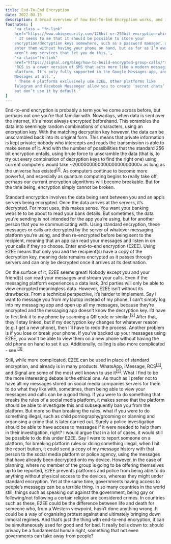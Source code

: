 ```yaml
---
title: End-To-End Encryption
date: 2022-03-15
description: A broad overview of how End-To-End Encryption works, and its advantages and drawbacks.
footnotes: [
    '<a class = "fn-link"
    href="https://www.ubiqsecurity.com/128bit-or-256bit-encryption-which-to-use/"></a>',
    ' It seems to me that it should be possible to store your
    encryption/decryption keys somewhere, such as a password manager, and manually
    enter them without having your phone on hand, but as far as I’m aware there
    aren’t any services that let you do this.',
    '<a class="fn-link"
    href="https://signal.org/blog/how-to-build-encrypted-group-calls/"></a>',
    'RCS is a newer version of SMS that acts more like a modern messaging
    platform. It’s only fully supported in the Google Messages app, and not in Apple
    Messages at all.',
    ' These 4 platforms exclusively use E2EE. Other platforms like
    Telegram and Facebook Messenger allow you to create ‘secret chats’ using E2EE
    but don’t use it by default.'
]
---
```


<p>
End-to-end encryption is probably a term you’ve come across before, but perhaps
not one you’re that familiar with. Nowadays, when data is sent over the
internet, it’s almost always encrypted beforehand. This scrambles the data into
seemingly random combinations of characters, using an encryption key. With the
matching decryption key however, the data can be unscrambled back into its
original form. This means that private information is kept private; nobody who
intercepts and reads the transmission is able to make sense of it. And with the
number of possibilities that the standard 256 bit encryption entails, using
brute force to unscramble the data (that is, to try out every combination of
decryption keys to find the right one) using current computers would take
~200000000000000000000000x as long as the universe has existed<sup><a href="#fn-1">[1]</a></sup>. As
computers continue to become more powerful, and especially as quantum computing
begins to really take off, perhaps our current encryption algorithms will become
breakable. But for the time being, encryption simply cannot be broken.
</p>
<p>
Standard encryption involves the data being sent between you and an app’s
servers being encrypted. Once the data arrives at the servers, it’s decrypted.
For most uses, this makes sense. You want your banking website to be about to
read your bank details. But sometimes, the data you're sending is not intended
for the app you’re using, but for another person that you're communicating with.
Using standard encryption, these messages or calls are decrypted by the server
of whatever messaging platform you’re using, and then re-encrypted before being
sent to the recipient, meaning that an app can read your messages and listen in
on your calls if they so choose. Enter end-to-end encryption (E2EE). Using E2EE
means that only you and the recipient(s) have a copy of the decryption key,
meaning data remains encrypted as it passes through servers and can only be
decrypted once it arrives at its destination.
</p>
<p>
On the surface of it, E2EE seems great! Nobody except you and your friend(s) can
read your messages and stream your calls. Even if the messaging platform
experiences a data leak, 3rd parties will only be able to view encrypted
meaningless data. However, E2EE isn’t without its drawbacks. From a technical
perspective, it’s harder to implement. Say I want to message you from my laptop
instead of my phone, I can’t simply log into my messaging app and open up all my
messages, because they’re encrypted and the messaging app doesn’t know the
decryption key. I’d have to first link it to my phone by scanning a QR code or
similar.<sup><a href="#fn-2">[2]</a></sup> After that, they’ll stay linked, but if my decryption key
changes for whatever reason (e.g. I get a new phone), then I’ll have to redo the
process. Another problem is if you lose or break your phone. If you’ve backed up
your messages using E2EE, you won’t be able to view them on a new phone without
having the old phone on hand to set it up. Additionally, calling is also more
complicated - see <sup><a href="#fn-3">[3]</a></sup>.
</p>
<p>
Still, while more complicated, E2EE can be used in place of standard encryption,
and already is in many products. WhatsApp, iMessage, RCS<sup><a href="#fn-4">[4]</a></sup>, and Signal
are some of the most well known to use it<sup><a href="#fn-5">[5]</a></sup>. What I find to be the
more interesting debate is the ethical one. As much as I prefer not to have all
my messages stored on social media companies servers for them to do what they
like with, sometimes, them being able to view your messages and calls can be a
good thing. If you were to do something that breaks the rules of a social media
platform, it makes sense that the platform should be able to investigate this
and subsequently ban you from the platform. But more so than breaking the rules,
what if you were to do something illegal, such as child pornography/grooming or
planning and organising a crime that is later carried out. Surely a police
investigation should be able to have access to messages if it were needed to
help them in their investigation, right? I would argue that in a lot of cases,
it would still be possible to do this under E2EE. Say I were to report someone
on a platform, for breaking platform rules or doing something illegal, when I
hit the report button, it could send a copy of my message history with that
person to the social media platform or police agency, using the messages that
have already been decrypted onto my device. However, in the case of planning,
where no member of the group is going to be offering themselves up to be
reported, E2EE prevents platforms and police from being able to do anything
without physical access to the devices, whereas they might under standard
encryption. Yet at the same time, governments having access to people’s messages
can be a terrible thing. In so many countries in the world still, things such as
speaking out against the government, being gay or following/not following a
certain religion are considered crimes. In countries such as these, E2EE could
be the difference between life and death for someone who, from a Western
viewpoint, hasn’t done anything wrong. It could be a way of organising protest
against and ultimately bringing down inmoral regimes. And that’s just the thing
with end-to-end encryption, it can be simultaneously used for good and for bad.
It really boils down to: should privacy be a fundamental human right, something
that not even governments can take away from people?
</p>